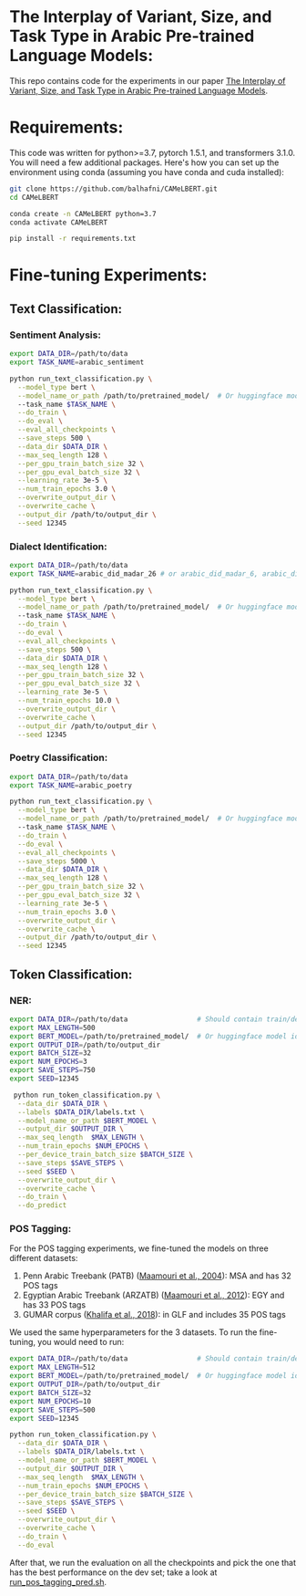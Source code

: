 # The Interplay of Variant, Size, and Task Type in Arabic Pre-trained Language Models:

This repo contains code for the experiments in our paper [The Interplay of Variant, Size, and Task Type in Arabic Pre-trained Language Models]().

# Requirements:

This code was written for python>=3.7, pytorch 1.5.1, and transformers 3.1.0. You will need a few additional packages. Here's how you can set up the environment using conda (assuming you have conda and cuda installed):

```bash
git clone https://github.com/balhafni/CAMeLBERT.git
cd CAMeLBERT

conda create -n CAMeLBERT python=3.7
conda activate CAMeLBERT

pip install -r requirements.txt
```

# Fine-tuning Experiments:

## Text Classification:

### Sentiment Analysis:
```bash
export DATA_DIR=/path/to/data
export TASK_NAME=arabic_sentiment

python run_text_classification.py \
  --model_type bert \
  --model_name_or_path /path/to/pretrained_model/  # Or huggingface model id \
  --task_name $TASK_NAME \
  --do_train \
  --do_eval \
  --eval_all_checkpoints \
  --save_steps 500 \
  --data_dir $DATA_DIR \
  --max_seq_length 128 \
  --per_gpu_train_batch_size 32 \
  --per_gpu_eval_batch_size 32 \
  --learning_rate 3e-5 \
  --num_train_epochs 3.0 \
  --overwrite_output_dir \
  --overwrite_cache \
  --output_dir /path/to/output_dir \
  --seed 12345
```

### Dialect Identification:

```bash
export DATA_DIR=/path/to/data
export TASK_NAME=arabic_did_madar_26 # or arabic_did_madar_6, arabic_did_madar_twitter, arabic_did_nadi_country

python run_text_classification.py \
  --model_type bert \
  --model_name_or_path /path/to/pretrained_model/  # Or huggingface model id \
  --task_name $TASK_NAME \
  --do_train \
  --do_eval \
  --eval_all_checkpoints \
  --save_steps 500 \
  --data_dir $DATA_DIR \
  --max_seq_length 128 \
  --per_gpu_train_batch_size 32 \
  --per_gpu_eval_batch_size 32 \
  --learning_rate 3e-5 \
  --num_train_epochs 10.0 \
  --overwrite_output_dir \
  --overwrite_cache \
  --output_dir /path/to/output_dir \
  --seed 12345
```

### Poetry Classification:

```bash
export DATA_DIR=/path/to/data
export TASK_NAME=arabic_poetry

python run_text_classification.py \
  --model_type bert \
  --model_name_or_path /path/to/pretrained_model/  # Or huggingface model id \
  --task_name $TASK_NAME \
  --do_train \
  --do_eval \
  --eval_all_checkpoints \
  --save_steps 5000 \
  --data_dir $DATA_DIR \
  --max_seq_length 128 \
  --per_gpu_train_batch_size 32 \
  --per_gpu_eval_batch_size 32 \
  --learning_rate 3e-5 \
  --num_train_epochs 3.0 \
  --overwrite_output_dir \
  --overwrite_cache \
  --output_dir /path/to/output_dir \
  --seed 12345
```

## Token Classification:

### NER:

```bash
export DATA_DIR=/path/to/data                 # Should contain train/dev/test/labels files
export MAX_LENGTH=500
export BERT_MODEL=/path/to/pretrained_model/  # Or huggingface model id
export OUTPUT_DIR=/path/to/output_dir
export BATCH_SIZE=32
export NUM_EPOCHS=3
export SAVE_STEPS=750
export SEED=12345

 python run_token_classification.py \
  --data_dir $DATA_DIR \
  --labels $DATA_DIR/labels.txt \
  --model_name_or_path $BERT_MODEL \
  --output_dir $OUTPUT_DIR \
  --max_seq_length  $MAX_LENGTH \
  --num_train_epochs $NUM_EPOCHS \
  --per_device_train_batch_size $BATCH_SIZE \
  --save_steps $SAVE_STEPS \
  --seed $SEED \
  --overwrite_output_dir \
  --overwrite_cache \
  --do_train \
  --do_predict
```

### POS Tagging:

For the POS tagging experiments, we fine-tuned the models on three different datasets:<br/>

1. Penn Arabic Treebank (PATB) ([Maamouri et al., 2004]()): MSA and has 32 POS tags
2. Egyptian Arabic Treebank (ARZATB) ([Maamouri et al., 2012]()): EGY and has 33 POS tags
3. GUMAR corpus ([Khalifa et al., 2018]()): in GLF and includes 35 POS tags

We used the same hyperparameters for the 3 datasets. To run the fine-tuning, you would need to run:

```bash
export DATA_DIR=/path/to/data                 # Should contain train/dev/test/labels files
export MAX_LENGTH=512
export BERT_MODEL=/path/to/pretrained_model/  # Or huggingface model id
export OUTPUT_DIR=/path/to/output_dir
export BATCH_SIZE=32
export NUM_EPOCHS=10
export SAVE_STEPS=500
export SEED=12345

python run_token_classification.py \
  --data_dir $DATA_DIR \
  --labels $DATA_DIR/labels.txt \
  --model_name_or_path $BERT_MODEL \
  --output_dir $OUTPUT_DIR \
  --max_seq_length  $MAX_LENGTH \
  --num_train_epochs $NUM_EPOCHS \
  --per_device_train_batch_size $BATCH_SIZE \
  --save_steps $SAVE_STEPS \
  --seed $SEED \
  --overwrite_output_dir \
  --overwrite_cache \
  --do_train \
  --do_eval
```
After that, we run the evaluation on all the checkpoints and pick the one that has the best performance on the dev set; take a look at [run_pos_tagging_pred.sh]().
